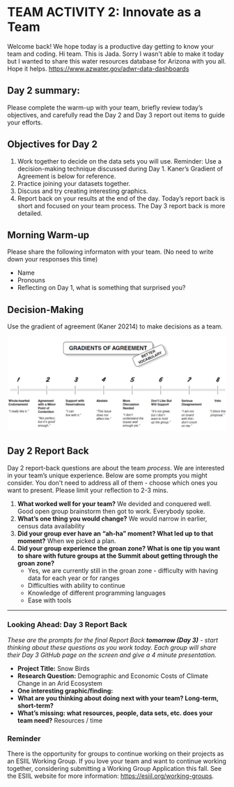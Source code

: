 # TEAM ACTIVITY 2: Innovate as a Team

Welcome back! We hope today is a productive day getting to know your team and coding.
Hi team. This is Jada. Sorry I wasn't able to make it today but I wanted to share this water resources database for Arizona with you all. Hope it helps. https://www.azwater.gov/adwr-data-dashboards
## Day 2 summary: 
Please complete the warm-up with your team, briefly review today’s objectives, and carefully read the Day 2 and Day 3 report out items to guide your efforts.  

## Objectives for Day 2
1. Work together to decide on the data sets you will use. Reminder: Use a decision-making technique discussed during Day 1. Kaner’s Gradient of Agreement is below for reference.
2. Practice joining your datasets together. 
3. Discuss and try creating interesting graphics.
4. Report back on your results at the end of the day. Today’s report back is short and focused on your team process. The Day 3 report back is more detailed. 


## Morning Warm-up
Please share the following informaton with your team. (No need to write down your responses this time)
- Name
- Pronouns
- Reflecting on Day 1, what is something that surprised you?

## Decision-Making
Use the gradient of agreement (Kaner 20214) to make decisions as a team.

![Gradients of agreement](../worksheets/love_gradient-of-agreement.png)

## Day 2 Report Back
Day 2 report-back questions are about the team *process*. We are interested in your team’s unique experience. Below are some prompts you might consider. You don't need to address all of them - choose which ones you want to present. Please limit your reflection to 2-3 mins.  

1. **What worked well for your team?** We devided and conquered well. Good open group brainstorm then got to work. Everybody spoke.
3. **What’s one thing you would change?** We would narrow in earlier, census data availability
4. **Did your group ever have an “ah-ha” moment?  What led up to that moment?** When we picked a plan.
5. **Did your group experience the groan zone?  What is one tip you want to share with future groups at the Summit about getting through the groan zone?**
     - Yes, we are currently still in the groan zone - difficulty with having data for each year or for ranges
     - Difficulties with ability to continue
     - Knowledge of different programming languages
     - Ease with tools

**************************************************************

### Looking Ahead: Day 3 Report Back
*These are the prompts for the final Report Back **tomorrow (Day 3)** - start thinking about these questions as you work today. Each group will share their Day 3 GitHub page on the screen and give a 4 minute presentation.*

- **Project Title:** Snow Birds
- **Research Question:** Demographic and Economic Costs of Climate Change in an Arid Ecosystem
- **One interesting graphic/finding:** 
- **What are you thinking about doing next with your team? Long-term, short-term?**
- **What’s missing: what resources, people, data sets, etc. does your team need?** Resources / time
      
### Reminder
There is the opportunity for groups to continue working on their projects as an ESIIL Working Group. If you love your team and want to continue working together, considering submitting a Working Group Application this fall. See the ESIIL website for more information: <https://esiil.org/working-groups>.
     

